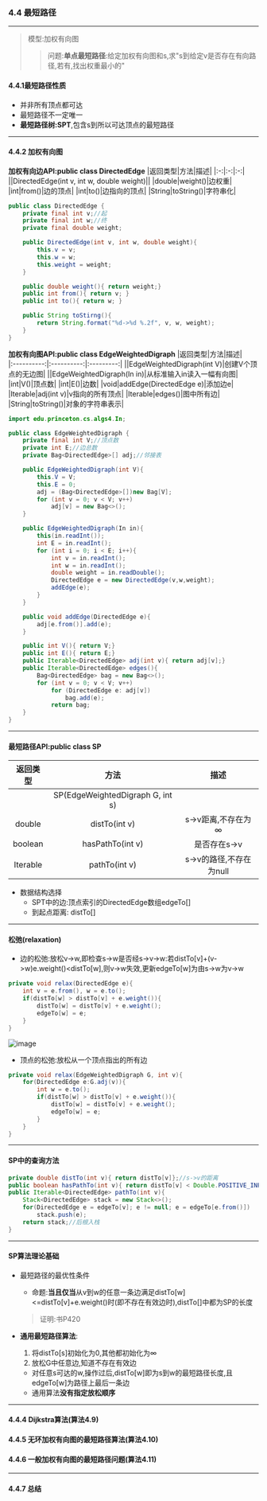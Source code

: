 ### 4.4 最短路径
---

> 模型:加权有向图
>> 问题:**单点最短路径**:给定加权有向图和s,求"s到给定v是否存在有向路径,若有,找出权重最小的"

#### 4.4.1最短路径性质
+ 并非所有顶点都可达
+ 最短路径不一定唯一
+ **最短路径树:SPT**,包含s到所以可达顶点的最短路径
---

#### 4.4.2 加权有向图
**加权有向边API:public class DirectedEdge**
|返回类型|方法|描述|
|:-:|:-:|:-:|
||DirectedEdge(int v, int w, double weight)||
|double|weight()|边权重|
|int|from()|边的顶点|
|int|to()|边指向的顶点|
|String|toString()|字符串化|

```Java
public class DirectedEdge {
    private final int v;//起
    private final int w;//终
    private final double weight;

    public DirectedEdge(int v, int w, double weight){
        this.v = v;
        this.w = w;
        this.weight = weight;
    }

    public double weight(){ return weight;}
    public int from(){ return v; }
    public int to(){ return w; }

    public String toStirng(){
        return String.format("%d->%d %.2f", v, w, weight);
    }
}
```

**加权有向图API:public class EdgeWeightedDigraph**
|返回类型|方法|描述|    
|:----------:|:----------:|:---------:|
||EdgeWeightedDigraph(int V)|创建V个顶点的无边图|
||EdgeWeightedDigraph(In in)|从标准输入in读入一幅有向图|
|int|V()|顶点数|
|int|E()|边数|
|void|addEdge(DirectedEdge e)|添加边e|
|Iterable<Integer>|adj(int v)|v指向的所有顶点|
|Iterable<Integer>|edges()|图中所有边|
|String|toString()|对象的字符串表示|

```Java
import edu.princeton.cs.algs4.In;

public class EdgeWeightedDigraph {
    private final int V;//顶点数
    private int E;//边总数
    private Bag<DirectedEdge>[] adj;//邻接表

    public EdgeWeightedDigraph(int V){
        this.V = V;
        this.E = 0;
        adj = (Bag<DirectedEdge>[])new Bag[V];
        for (int v = 0; v < V; v++)
            adj[v] = new Bag<>();
    }

    public EdgeWeightedDigraph(In in){
        this(in.readInt());
        int E = in.readInt();
        for (int i = 0; i < E; i++){
            int v = in.readInt();
            int w = in.readInt();
            double weight = in.readDouble();
            DirectedEdge e = new DirectedEdge(v,w,weight);
            addEdge(e);
        }
    }

    public void addEdge(DirectedEdge e){
        adj[e.from()].add(e);
    }

    public int V(){ return V;}
    public int E(){ return E;}
    public Iterable<DirectedEdge> adj(int v){ return adj[v];}
    public Iterable<DirectedEdge> edges(){
        Bag<DirectedEdge> bag = new Bag<>();
        for (int v = 0; v < V; v++)
            for (DirectedEdge e: adj[v])
                bag.add(e);
            return bag;
    }
}
```
---

#### 最短路径API:public class SP
|返回类型|方法|描述|
|:-:|:-:|:-:|
||SP(EdgeWeightedDigraph G, int s)||
|double|distTo(int v)|s->v距离,不存在为∞|
|boolean|hasPathTo(int v)|是否存在s->v|
|Iterable<DirectedEdge>|pathTo(int v)|s->v的路径,不存在为null|

+ 数据结构选择
    + SPT中的边:顶点索引的DirectedEdge数组edgeTo[]
    + 到起点距离: distTo[]
---

#### 松弛(relaxation)
+ 边的松弛:放松v->w,即检查s->w是否经s->v->w:若distTo[v]+(v->w)e.weight()<distTo[w],则v->w失效,更新edgeTo[w]为由s->w为v->w
```Java
private void relax(DirectedEdge e){
    int v = e.from(), w = e.to();
    if(distTo[w] > distTo[v] + e.weight()){
        distTo[w] = distTo[v] + e.weight();
        edgeTo[w] = e;
    }
}
```
![image](https://github.com/NepJNQ/algs4Note/raw/master/4-Graph/relaxation.jpg)
+ 顶点的松弛:放松从一个顶点指出的所有边
```Java
private void relax(EdgeWeightedDigraph G, int v){
    for(DirectedEdge e:G.adj(v)){
        int w = e.to();
        if(distTo[w] > distTo[v] + e.weight()){
            distTo[w] = distTo[v] + e.weight();
            edgeTo[w] = e;
        }
    }
}
```
---

#### SP中的查询方法
```Java
private double distTo(int v){ return distTo[v]};//s->v的距离
public boolean hasPathTo(int v){ return distTo[v] < Double.POSITIVE_INFINITY;}
public Iterable<DirectedEdge> pathTo(int v){
    Stack<DirectedEdge> stack = new Stack<>();
    for(DirectedEdge e = edgeTo[v]; e != null; e = edgeTo[e.from()])
        stack.push(e);
    return stack;//后根入栈
}
```
---

#### SP算法理论基础
+ 最短路径的最优性条件
    + 命题:**当且仅当**从v到w的任意一条边满足distTo[w]<=distTo[v]+e.weight()时(即不存在有效边时),distTo[]中都为SP的长度
    > 证明:书P420

+ **通用最短路径算法**:
    1. 将distTo[s]初始化为0,其他都初始化为∞
    2. 放松G中任意边,知道不存在有效边
    + 对任意s可达的w,操作过后,distTo[w]即为s到w的最短路径长度,且edgeTo[w]为路径上最后一条边
    +  通用算法**没有指定放松顺序**
---

#### 4.4.4 Dijkstra算法(算法4.9)
#### 4.4.5 无环加权有向图的最短路径算法(算法4.10)
#### 4.4.6 一般加权有向图的最短路径问题(算法4.11)
---

#### 4.4.7 总结

